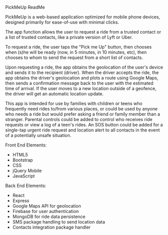 PickMeUp ReadMe

PickMeUp is a web-based application optimized for mobile phone devices, designed primarily for ease-of-use with minimal clicks.

The app function allows the user to request a ride from a trusted contact or a list of trusted contacts, like a private version of Lyft or Uber. 

To request a ride, the user taps the "Pick me Up" button, then chooses when (s)he will be ready (now, in 5 minutes, in 10 minutes, etc), then chooses to whom to send the request from a short list of contacts.

Upon requesting a ride, the app obtains the geolocation of the user's device and sends it to the recipient (driver).  When the driver accepts the ride, the app obtains the driver's geolocation and plots a route using Google Maps, then sends a confirmation message back to the user with the estimated time of arrival.  If the user moves to a new location outside of a geofence, the driver will get an automatic location update.

This app is intended for use by families with children or teens who frequently need rides to/from various places, or could be used by anyone who needs a ride but would prefer asking a friend or family member than a stranger.  Parental controls could be added to control who receives ride requests or view a log of a teen's rides.  An SOS button could be added for a single-tap urgent ride request and location alert to all contacts in the event of a potentially unsafe situation.

Front End Elements:
<ul>
<li>HTML5</li>
<li>Bootstrap</li>
<li>CSS</li>
<li>jQuery Mobile</li>
<li>JavaScript</li>
</ul>

Back End Elements:
<ul>
<li>React</li>
<li>Express</li>
<li>Google Maps API for geolocation</li>
<li>Firebase for user authentication</li>
<li>MongoDB for ride data persistence</li>
<li>SMS package handling to send location data</li>
<li>Contacts integration package handler</li>
</ul>
